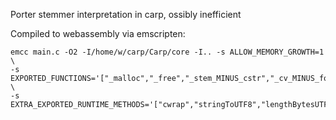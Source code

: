 
Porter stemmer interpretation in carp, ossibly inefficient

Compiled to webassembly via emscripten:

```
emcc main.c -O2 -I/home/w/carp/Carp/core -I.. -s ALLOW_MEMORY_GROWTH=1 \
-s EXPORTED_FUNCTIONS='["_malloc","_free","_stem_MINUS_cstr","_cv_MINUS_form_MINUS_cstr"]' \
-s EXTRA_EXPORTED_RUNTIME_METHODS='["cwrap","stringToUTF8","lengthBytesUTF8","UTF8ToString"]'
```


